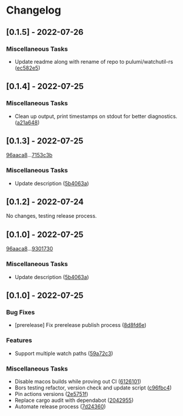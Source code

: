 # Changelog

## [0.1.5] - 2022-07-26

### Miscellaneous Tasks

- Update readme along with rename of repo to pulumi/watchutil-rs ([ec582e5](ec582e54503cf58997d57216d313373683446bdf))

## [0.1.4] - 2022-07-25

### Miscellaneous Tasks

- Clean up output, print timestamps on stdout for better diagnostics. ([a21a648](a21a64811fa3042e2ecfaa76f1a7a53df6d6d7ba))

## [0.1.3] - 2022-07-25

[96aaca8](96aaca80545ff6940ad01cebfe377f260a48405e)...[7153c3b](7153c3b4dc7fba8c58cd9de7b4adf28079d04b2c)

### Miscellaneous Tasks

- Update description ([5b4063a](5b4063adab855ca80dc356e464112238dbf4d26a))

## [0.1.2] - 2022-07-24

No changes, testing release process.

## [0.1.0] - 2022-07-25

[96aaca8](96aaca80545ff6940ad01cebfe377f260a48405e)...[9301730](930173054e160c0f0b631b24c0bbaad897a29672)

### Miscellaneous Tasks

- Update description ([5b4063a](5b4063adab855ca80dc356e464112238dbf4d26a))

## [0.1.0] - 2022-07-25

### Bug Fixes

- [prerelease] Fix prerelease publish process ([8d8fd6e](8d8fd6e58a040837638f5f61a9224e3a596e2cbc))

### Features

- Support multiple watch paths ([59a72c3](59a72c3dba77a9defaa0eaf2241fff66d9faa5c9))

### Miscellaneous Tasks

- Disable macos builds while proving out CI ([6126101](6126101be887c641d889582272f037b4dd6a4076))
- Bors testing refactor, version check and update script ([c96fbc4](c96fbc48361a141cc2656c18a3463ae35af7f5e5))
- Pin actions versions ([2e5751f](2e5751fd8001aa5150eb207cba3d08f91d3ea88e))
- Replace cargo audit with dependabot ([2042955](2042955a706db6413ffb813538b86cdf3003b09c))
- Automate release process ([7d24360](7d24360b9344fa1e9861f3da55c45bc33356e62e))